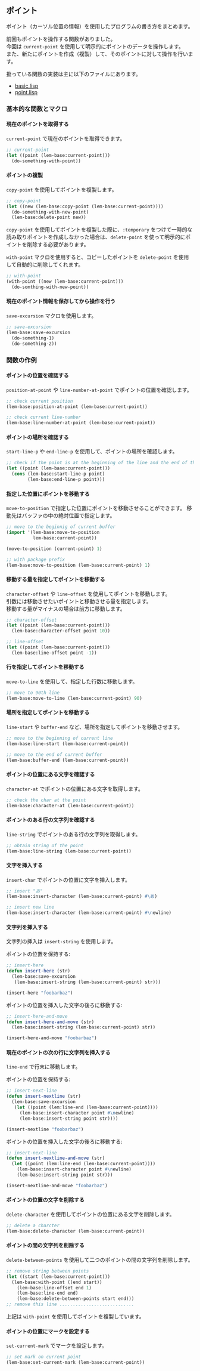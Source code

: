 ## ポイント

ポイント（カーソル位置の情報）を使用したプログラムの書き方をまとめます。  

前回もポイントを操作する関数がありました。  
今回は `current-point` を使用して明示的にポイントのデータを操作します。  
また、新たにポイントを作成（複製）して、そのポイントに対して操作を行います。

扱っている関数の実装は主に以下のファイルにあります。

- [basic.lisp](https://github.com/cxxxr/lem/blob/master/lib/base/basic.lisp)
- [point.lisp](https://github.com/cxxxr/lem/blob/master/lib/base/point.lisp)

### 基本的な関数とマクロ

#### 現在のポイントを取得する

`current-point` で現在のポイントを取得できます。

````lisp
;; current-point
(let ((point (lem-base:current-point)))
  (do-something-with-point))
````

#### ポイントの複製

`copy-point` を使用してポイントを複製します。

````lisp
;; copy-point
(let ((new (lem-base:copy-point (lem-base:current-point))))
  (do-something-with-new-point)
  (lem-base:delete-point new))
````

`copy-point` を使用してポイントを複製した際に、`:temporary` をつけて一時的な読み取りポイントを作成しなかった場合は、`delete-point` を使って明示的にポイントを削除する必要があります。

`with-point` マクロを使用すると、コピーしたポイントを `delete-point` を使用して自動的に削除してくれます。

````lisp
;; with-point
(with-point ((new (lem-base:current-point)))
  (do-somthing-with-new-point))
````

#### 現在のポイント情報を保存してから操作を行う

`save-excursion` マクロを使用します。

````lisp
;; save-excursion
(lem-base:save-excursion
  (do-something-1)
  (do-something-2))
````

### 関数の作例

#### ポイントの位置を確認する

`position-at-point` や `line-number-at-point` でポイントの位置を確認します。

````lisp
;; check current position
(lem-base:position-at-point (lem-base:current-point))

;; check current line-number
(lem-base:line-number-at-point (lem-base:current-point))
````

#### ポイントの場所を確認する

`start-line-p` や `end-line-p` を使用して、ポイントの場所を確認します。

````lisp
;; check if the point is at the beginning of the line and the end of the line
(let ((point (lem-base:current-point)))
  (cons (lem-base:start-line-p point)
        (lem-base:end-line-p point)))
````

#### 指定した位置にポイントを移動する

`move-to-position` で指定した位置にポイントを移動させることができます。
移動先はバッファの中の絶対位置で指定します。

````lisp
;; move to the beginnig of current buffer
(import '(lem-base:move-to-position
          lem-base:current-point))

(move-to-position (current-point) 1)

;; with package prefix
(lem-base:move-to-position (lem-base:current-point) 1)
````

#### 移動する量を指定してポイントを移動する

`character-offset` や `line-offset` を使用してポイントを移動します。  
引数には移動させたいポイントと移動させる量を指定します。  
移動する量がマイナスの場合は前方に移動します。

````lisp
;; character-offset
(let ((point (lem-base:current-point)))
  (lem-base:character-offset point 10))

;; line-offset
(let ((point (lem-base:current-point)))
  (lem-base:line-offset point -1))
````

#### 行を指定してポイントを移動する

`move-to-line` を使用して、指定した行数に移動します。

````lisp
;; move to 90th line
(lem-base:move-to-line (lem-base:current-point) 90)
````

#### 場所を指定してポイントを移動する

`line-start` や `buffer-end` など、場所を指定してポイントを移動させます。

````lisp
;; move to the beginning of current line
(lem-base:line-start (lem-base:current-point))

;; move to the end of current buffer
(lem-base:buffer-end (lem-base:current-point))
````

#### ポイントの位置にある文字を確認する

`character-at` でポイントの位置にある文字を取得します。

````lisp
;; check the char at the point
(lem-base:character-at (lem-base:current-point))
````

#### ポイントのある行の文字列を確認する

`line-string` でポイントのある行の文字列を取得します。

````lisp
;; obtain string of the point
(lem-base:line-string (lem-base:current-point))
````

#### 文字を挿入する

`insert-char` でポイントの位置に文字を挿入します。

````lisp
;; insert "あ"
(lem-base:insert-character (lem-base:current-point) #\あ)

;; insert new line
(lem-base:insert-character (lem-base:current-point) #\newline)
````

#### 文字列を挿入する

文字列の挿入は `insert-string` を使用します。

ポイントの位置を保持する:
````lisp
;; insert-here
(defun insert-here (str)
  (lem-base:save-excursion
   (lem-base:insert-string (lem-base:current-point) str)))

(insert-here "foobarbaz")
````

ポイントの位置を挿入した文字の後ろに移動する:
````lisp
;; insert-here-and-move
(defun insert-here-and-move (str)
  (lem-base:insert-string (lem-base:current-point) str)) 

(insert-here-and-move "foobarbaz")
````

#### 現在のポイントの次の行に文字列を挿入する

`line-end` で行末に移動します。

ポイントの位置を保持する:
````lisp
;; insert-next-line
(defun insert-nextline (str)
  (lem-base:save-excursion
   (let ((point (lem:line-end (lem-base:current-point))))
     (lem-base:insert-character point #\newline)
     (lem-base:insert-string point str))))

(insert-nextline "foobarbaz")
````

ポイントの位置を挿入した文字の後ろに移動する:
````lisp
;; insert-next-line
(defun insert-nextline-and-move (str)
  (let ((point (lem:line-end (lem-base:current-point))))
    (lem-base:insert-character point #\newline)
    (lem-base:insert-string point str)))

(insert-nextline-and-move "foobarbaz")
````

#### ポイントの位置の文字を削除する

`delete-character` を使用してポイントの位置にある文字を削除します。

````lisp
;; delete a charcter
(lem-base:delete-character (lem-base:current-point))
````

#### ポイントの間の文字列を削除する

`delete-between-points` を使用して二つのポイントの間の文字列を削除します。

````lisp
;; remove string between points
(let ((start (lem-base:current-point)))
  (lem-base:with-point ((end start))
    (lem-base:line-offset end 1)
    (lem-base:line-end end)
    (lem-base:delete-between-points start end)))
;; remove this line ............................
````

上記は `with-point` を使用してポイントを複製しています。

#### ポイントの位置にマークを設定する

`set-current-mark` でマークを設定します。

````lisp
;; set mark on current point
(lem-base:set-current-mark (lem-base:current-point))
````